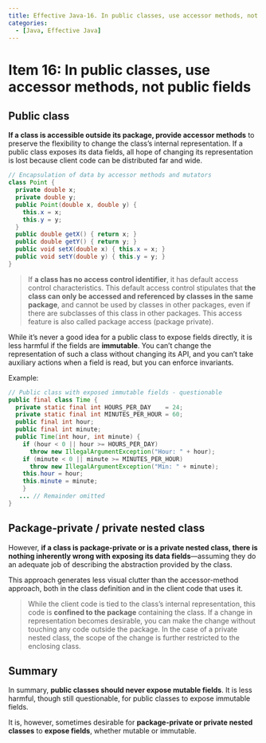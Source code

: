```yaml
---
title: Effective Java-16. In public classes, use accessor methods, not public fields
categories:
  - [Java, Effective Java]
---
```


# Item 16: In public classes, use accessor methods, not public fields

## Public class

**If a class is accessible outside its package, provide accessor methods** to preserve the flexibility to change the class’s internal representation. If a public class exposes its data fields, all hope of changing its representation is lost because client code can be distributed far and wide.

```java
// Encapsulation of data by accessor methods and mutators
class Point {
  private double x;
  private double y;
  public Point(double x, double y) {
    this.x = x;
    this.y = y;
  }
  public double getX() { return x; }
  public double getY() { return y; }
  public void setX(double x) { this.x = x; }
  public void setY(double y) { this.y = y; }
}
```

> If **a class has no access control identifier**, it has default access control characteristics. This default access control stipulates that **the class can only be accessed and referenced by classes in the same package**, and cannot be used by classes in other packages, even if there are subclasses of this class in other packages. This access feature is also called package access (package private).

While it’s never a good idea for a public class to expose fields directly, it is less harmful if the fields are **immutable**. You can’t change the representation of such a class without changing its API, and you can’t take auxiliary actions when a field is read, but you can enforce invariants.

Example:

```java
// Public class with exposed immutable fields - questionable
public final class Time {
  private static final int HOURS_PER_DAY    = 24;
  private static final int MINUTES_PER_HOUR = 60;
  public final int hour;
  public final int minute;
  public Time(int hour, int minute) {
    if (hour < 0 || hour >= HOURS_PER_DAY)
      throw new IllegalArgumentException("Hour: " + hour);
    if (minute < 0 || minute >= MINUTES_PER_HOUR)
      throw new IllegalArgumentException("Min: " + minute);
    this.hour = hour;
    this.minute = minute;
	}
   ... // Remainder omitted
}
```

## Package-private / private nested class

However, **if a class is package-private or is a private nested class, there is nothing inherently wrong with exposing its data fields**—assuming they do an adequate job of describing the abstraction provided by the class.

This approach generates less visual clutter than the accessor-method approach, both in the class definition and in the client code that uses it.

> While the client code is tied to the class’s internal representation, this code is **confined to the package** containing the class. If a change in representation becomes desirable, you can make the change without touching any code outside the package. In the case of a private nested class, the scope of the change is further restricted to the enclosing class.

## Summary

In summary, **public classes should never expose mutable fields**. It is less harmful, though still questionable, for public classes to expose immutable fields.

It is, however, sometimes desirable for **package-private or private nested classes** to **expose fields**, whether mutable or immutable.